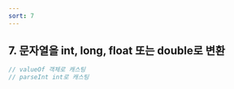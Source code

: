 ```yaml
---
sort: 7
---
```


## 7. 문자열을 int, long, float 또는 double로 변환  

```java  
// valueOf 객체로 캐스팅  
// parseInt int로 캐스팅
```
